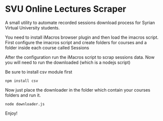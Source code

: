SVU Online Lectures Scraper
==========================

A small utility to automate recorded sessions download process for Syrian Virtual University students.

You need to install iMacros browser plugin and then load the imacros script.
First configure the imacros script and create folders for courses and a folder inside each course called Sessions  

After the configuration run the iMacros script to scrap sessions data.
Now you will need to run the downloaded (which is a nodejs script)

Be sure to install csv module first

    npm install csv

Now just place the downloader in the folder which contain your courses folders and run it.

    node downloader.js

Enjoy!
